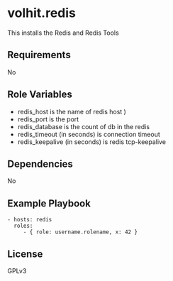 volhit.redis
============

This installs the Redis and Redis Tools

Requirements
------------

No

Role Variables
--------------

- redis_host is the name of redis host )
- redis_port is the port
- redis_database is the count of db in the redis
- redis_timeout (in seconds) is connection timeout
- redis_keepalive (in seconds) is redis tcp-keepalive

Dependencies
------------

No

Example Playbook
----------------

    - hosts: redis
      roles:
         - { role: username.rolename, x: 42 }

License
-------

GPLv3
